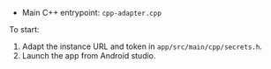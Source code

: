 - Main C++ entrypoint: `cpp-adapter.cpp`

To start:

1. Adapt the instance URL and token in `app/src/main/cpp/secrets.h`.
2. Launch the app from Android studio.
